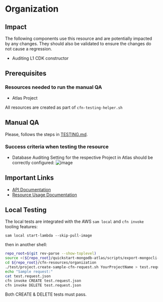 # Organization 

## Impact 
The following components use this resource and are potentially impacted by any changes. They should also be validated to ensure the changes do not cause a regression.
 - Auditing L1 CDK constructor


## Prerequisites 
### Resources needed to run the manual QA
- Atlas Project

All resources are created as part of `cfn-testing-helper.sh`

## Manual QA
Please, follows the steps in [TESTING.md](../../../TESTING.md.md).


### Success criteria when testing the resource
- Database Auditing Setting for the respective Project in Atlas should be correctly configured:
![image](https://user-images.githubusercontent.com/5663078/227519864-2d147a0b-4e57-48f8-8de8-48370f1cd037.png)

## Important Links
- [API Documentation](https://www.mongodb.com/docs/atlas/reference/api-resources-spec/#tag/Auditing)
- [Resource Usage Documentation](https://www.mongodb.com/docs/atlas/database-auditing/)

## Local Testing

The local tests are integrated with the AWS `sam local` and `cfn invoke` tooling features:

```
sam local start-lambda --skip-pull-image
```
then in another shell:
```bash
repo_root=$(git rev-parse --show-toplevel)
source <(${repo_root}/quickstart-mongodb-atlas/scripts/export-mongocli-config.py)
cd ${repo_root}/cfn-resources/organization
./test/project.create-sample-cfn-request.sh YourProjectName > test.request.json 
echo "Sample request:"
cat test.request.json
cfn invoke CREATE test.request.json 
cfn invoke DELETE test.request.json 
```

Both CREATE & DELETE tests must pass.